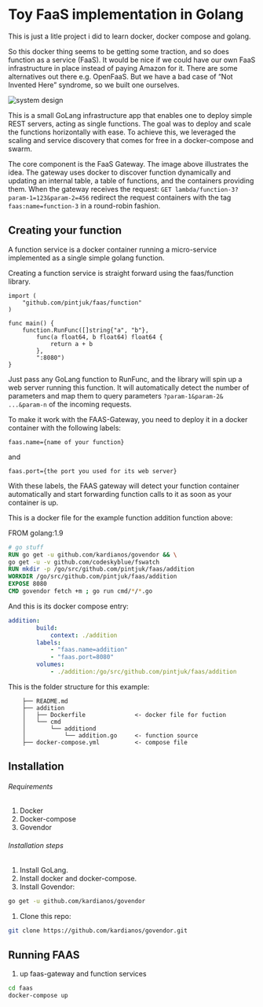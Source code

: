 # Toy FaaS implementation in Golang
This is just a litle project i did to learn docker, docker compose and golang.

So this docker thing seems to be getting some traction, and so does function as a service (FaaS). It would be nice if we could have our own FaaS infrastructure in place instead of paying Amazon for it. There are some alternatives out there e.g. OpenFaaS. But we have a bad case of “Not Invented Here” syndrome, so we built one ourselves.

![system design](https://pintjuk.github.io/img/2019-06/faas/scetch.png)

This is a small GoLang infrastructure app that enables one to deploy simple REST servers, acting as single functions. The goal was to deploy and scale the functions horizontally with ease. To achieve this, we leveraged the scaling and service discovery that comes for free in a docker-compose and swarm.

The core component is the FaaS Gateway. The image above illustrates the idea. The gateway uses docker to discover function dynamically and updating an internal table, a table of functions, and the containers providing them.  When the gateway receives the request: `GET lambda/function-3?param-1=123&param-2=456` redirect the request containers with the tag `faas:name=function-3` in a round-robin fashion.

## Creating your function

A function service is a docker container running a micro-service implemented as a single simple golang function.

Creating a function service is straight forward using the faas/function library.

``` golang
import (
    "github.com/pintjuk/faas/function"
)

func main() {
    function.RunFunc([]string{"a", "b"},
        func(a float64, b float64) float64 {
            return a + b
        },
        ":8080")
}
```

Just pass any GoLang function to RunFunc, and the library will spin up a web server running this function. It will automatically detect the number of parameters and map them to query parameters `?param-1&param-2& ...&param-n` of the incoming requests.

To make it work with the FAAS-Gateway, you need to deploy it in a docker container with the following labels:

``` 
faas.name={name of your function}
```

and

``` 
faas.port={the port you used for its web server}
```

With these labels, the FAAS gateway will detect your function container automatically and start forwarding function calls to it as soon as your container is up.

This is a docker file for the example function addition function above:

FROM golang:1.9

```Dockerfile
# go stuff
RUN go get -u github.com/kardianos/govendor && \
go get -u -v github.com/codeskyblue/fswatch
RUN mkdir -p /go/src/github.com/pintjuk/faas/addition
WORKDIR /go/src/github.com/pintjuk/faas/addition
EXPOSE 8080
CMD govendor fetch +m ; go run cmd/*/*.go
```

And this is its docker compose entry:

```yaml
addition:
        build:
            context: ./addition
        labels:
            - "faas.name=addition"
            - "faas.port=8080"
        volumes:
            - ./addition:/go/src/github.com/pintjuk/faas/addition
```

This is the folder structure for this example:

```tree
    ├── README.md
    ├── addition					
    │   ├── Dockerfile              <- docker file for fuction
    │   └── cmd
    │       └── additiond
    │           └── addition.go     <- function source 
    ├── docker-compose.yml          <- compose file
```


## Installation

###### Requirements

1. Docker
2. Docker-compose
3. Govendor

###### Installation steps

1. Install GoLang.
2. Install docker and docker-compose.
3. Install Govendor:
``` bash
go get -u github.com/kardianos/govendor
```
1. Clone this repo:

``` bash
git clone https://github.com/kardianos/govendor.git
```

## Running FAAS

1. up faas-gateway and function services

``` bash
cd faas
docker-compose up
```
